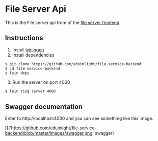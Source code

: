 # File Server Api

This is the File server api from of the [file server frontend]('https://github.com/eduinlight/file-service-frontend').

## Instructions

1. Install [leiningen]('https://leiningen.org/')
2. Install dependencies

```BASH
$ git clone https://github.com/eduinlight/file-service-backend
$ cd file-service-backend
$ lein deps
```

3. Run the server on port 4000

```BASH
$ lein ring server 4000
```

## Swagger documentation

Enter to http://localhost:4000 and you can see something like this image.

[]('https://github.com/eduinlight/file-service-backend/blob/master/images/swagger.png' swagger)
